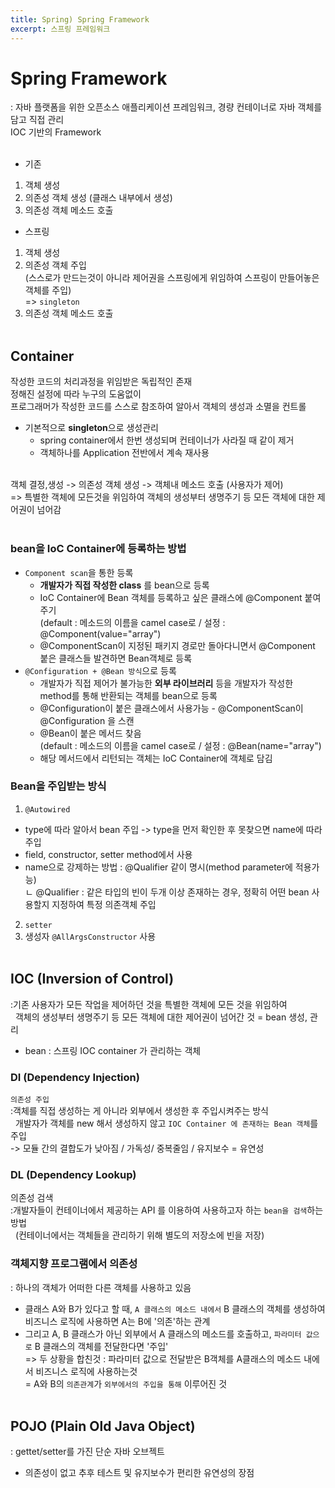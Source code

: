 ```yaml
---
title: Spring) Spring Framework
excerpt: 스프링 프레임워크
---
```


# Spring Framework
: 자바 플랫폼을 위한 오픈소스 애플리케이션 프레임워크, 경량 컨테이너로 자바 객체를 담고 직접 관리  
IOC 기반의 Framework <br/><br/>

- 기존
1. 객체 생성
2. 의존성 객체 생성 (클래스 내부에서 생성)
3. 의존성 객체 메소드 호출

- 스프링
1. 객체 생성
2. 의존성 객체 주입  
(스스로가 만드는것이 아니라 제어권을 스프링에게 위임하여 스프링이 만들어놓은 객체를 주입)  
=> `singleton`  
3. 의존성 객체 메소드 호출 <br/><br/>


## Container
작성한 코드의 처리과정을 위임받은 독립적인 존재  
정해진 설정에 따라 누구의 도움없이  
프로그래머가 작성한 코드를 스스로 참조하여 알아서 객체의 생성과 소멸을 컨트롤  
- 기본적으로 **singleton**으로 생성관리  
  - spring container에서 한번 생성되며 컨테이너가 사라질 때 같이 제거
  - 객체하나를 Application 전반에서 계속 재사용 <br/><br/>

객체 결정,생성 -> 의존성 객체 생성 -> 객체내 메소드 호출 (사용자가 제어)  
=> 특별한 객체에 모든것을 위임하여 객체의 생성부터 생명주기 등 모든 객체에 대한 제어권이 넘어감 <br/><br/>

### bean을 IoC Container에 등록하는 방법
- `Component scan`을 통한 등록
  - **개발자가 직접 작성한 class** 를 bean으로 등록
  - IoC Container에 Bean 객체를 등록하고 싶은 클래스에 @Component 붙여주기  
    (default : 메소드의 이름을 camel case로 / 설정 : @Component(value="array")
  - @ComponentScan이 지정된 패키지 경로만 돌아다니면서 @Component 붙은 클래스들 발견하면 Bean객체로 등록
- `@Configuration + @Bean 방식`으로 등록
  - 개발자가 직접 제어가 불가능한 **외부 라이브러리** 등을 개발자가 작성한 method를 통해 반환되는 객체를 bean으로 등록
  - @Configuration이 붙은 클래스에서 사용가능 - @ComponentScan이 @Configuration 을 스캔
  - @Bean이 붙은 메서드 찾음  
    (default : 메소드의 이름을 camel case로 / 설정 : @Bean(name="array")
  - 해당 메서드에서 리턴되는 객체는 IoC Container에 객체로 담김 

### Bean을 주입받는 방식
1. `@Autowired`
  - type에 따라 알아서 bean 주입 -> type을 먼저 확인한 후 못찾으면 name에 따라 주입
  - field, constructor, setter method에서 사용  
  - name으로 강제하는 방법 : @Qualifier 같이 명시(method parameter에 적용가능)  
  ㄴ @Qualifier : 같은 타입의 빈이 두개 이상 존재하는 경우, 정확히 어떤 bean 사용할지 지정하여 특정 의존객체 주입  
2. `setter`
3. 생성자 `@AllArgsConstructor` 사용 <br/><br/>


## IOC (Inversion of Control)
:기존 사용자가 모든 작업을 제어하던 것을 특별한 객체에 모든 것을 위임하여  
&nbsp; 객체의 생성부터 생명주기 등 모든 객체에 대한 제어권이 넘어간 것 = bean 생성, 관리  
- bean : 스프링 IOC container 가 관리하는 객체

### DI (Dependency Injection)
`의존성 주입`    
:객체를 직접 생성하는 게 아니라 외부에서 생성한 후 주입시켜주는 방식  
&nbsp; 개발자가 객체를 new 해서 생성하지 않고 `IOC Container 에 존재하는 Bean 객체`를 주입  
-> 모듈 간의 결합도가 낮아짐 / 가독성/ 중복줄임 / 유지보수 = 유연성 

### DL (Dependency Lookup)
의존성 검색    
:개발자들이 컨테이너에서 제공하는 API 를 이용하여 사용하고자 하는 `bean을 검색`하는 방법  
&nbsp; (컨테이너에서는 객체들을 관리하기 위해 별도의 저장소에 빈을 저장) 

### 객체지향 프로그램에서 의존성
: 하나의 객체가 어떠한 다른 객체를 사용하고 있음
- 클래스 A와 B가 있다고 할 때, `A 클래스의 메소드 내에서` B 클래스의 객체를 생성하여 비즈니스 로직에 사용하면 A는 B에 '의존'하는 관계
- 그리고 A, B 클래스가 아닌 외부에서 A 클래스의 메소드를 호출하고, `파라미터 값으로` B 클래스의 객체를 전달한다면 '주입'  
=> 두 상황을 합친것 : 파라미터 값으로 전달받은 B객체를 A클래스의 메소드 내에서 비즈니스 로직에 사용하는것  
     = A와 B의 `의존관계`가 `외부에서의 주입을 통해` 이루어진 것 <br/><br/>


## POJO (Plain Old Java Object)
:  gettet/setter를 가진 단순 자바 오브젝트  
- 의존성이 없고 추후 테스트 및 유지보수가 편리한 유연성의 장점 <br/>
